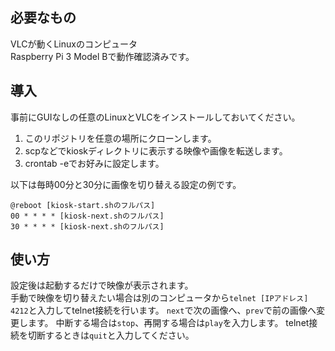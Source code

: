 ## 必要なもの
VLCが動くLinuxのコンピュータ  
Raspberry Pi 3 Model Bで動作確認済みです。

## 導入
事前にGUIなしの任意のLinuxとVLCをインストールしておいてください。

1. このリポジトリを任意の場所にクローンします。
2. scpなどでkioskディレクトリに表示する映像や画像を転送します。
3. crontab -eでお好みに設定します。

以下は毎時00分と30分に画像を切り替える設定の例です。
```
@reboot [kiosk-start.shのフルパス]
00 * * * * [kiosk-next.shのフルパス]
30 * * * * [kiosk-next.shのフルパス]
```

## 使い方
設定後は起動するだけで映像が表示されます。  
手動で映像を切り替えたい場合は別のコンピュータから`telnet [IPアドレス] 4212`と入力してtelnet接続を行います。
`next`で次の画像へ、`prev`で前の画像へ変更します。
中断する場合は`stop`、再開する場合は`play`を入力します。
telnet接続を切断するときは`quit`と入力してください。
